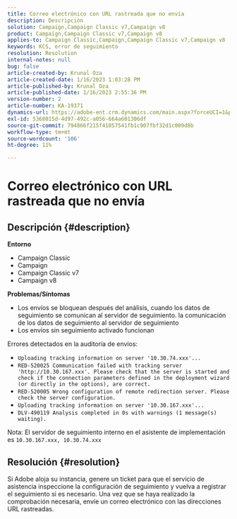 ```yaml
---
title: Correo electrónico con URL rastreada que no envía
description: Descripción
solution: Campaign,Campaign Classic v7,Campaign v8
product: Campaign,Campaign Classic v7,Campaign v8
applies-to: Campaign Classic,Campaign,Campaign Classic v7,Campaign v8
keywords: KCS, error de seguimiento
resolution: Resolution
internal-notes: null
bug: false
article-created-by: Krunal Oza
article-created-date: 1/16/2023 1:03:28 PM
article-published-by: Krunal Oza
article-published-date: 1/16/2023 2:55:36 PM
version-number: 2
article-number: KA-19371
dynamics-url: https://adobe-ent.crm.dynamics.com/main.aspx?forceUCI=1&pagetype=entityrecord&etn=knowledgearticle&id=9f67df27-9e95-ed11-aad1-6045bd006793
exl-id: 5368015d-4d97-492c-a056-664a601306df
source-git-commit: 794866f215f41057541fb1c907fbf32d1c009d8b
workflow-type: tm+mt
source-wordcount: '106'
ht-degree: 11%

---
```


# Correo electrónico con URL rastreada que no envía

## Descripción {#description}

<b>Entorno</b>
- Campaign Classic
- Campaign
- Campaign Classic v7
- Campaign v8



<b>Problemas/Síntomas</b>
- Los envíos se bloquean después del análisis, cuando los datos de seguimiento se comunican al servidor de seguimiento. la comunicación de los datos de seguimiento al servidor de seguimiento
- Los envíos sin seguimiento activado funcionan


Errores detectados en la auditoría de envíos:

- `Uploading tracking information on server '10.30.74.xxx'...`
- `RED-520025 Communication failed with tracking server 'http://10.30.167.xxx'. Please check that the server is started and check if the connection parameters defined in the deployment wizard (or directly in the options), are correct.`
- `RED-520005 Wrong configuration of remote redirection server. Please check the server configuration.`
- `Uploading tracking information on server '10.30.167.xxx'...`
- `DLV-490119 Analysis completed in 0s with warnings (1 message(s) waiting).`




Nota: El servidor de seguimiento interno en el asistente de implementación es `10.30.167.xxx, 10.30.74.xxx`


## Resolución {#resolution}


Si Adobe aloja su instancia, genere un ticket para que el servicio de asistencia inspeccione la configuración de seguimiento y vuelva a registrar el seguimiento si es necesario. Una vez que se haya realizado la comprobación necesaria, envíe un correo electrónico con las direcciones URL rastreadas.
